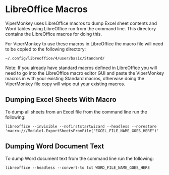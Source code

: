 LibreOffice Macros
==================

ViperMonkey uses LibreOffice macros to dump Excel sheet contents and
Word tables using LibreOffice run from the command line. This
directory contains the LibreOffice macros for doing this.

For ViperMonkey to use these macros in LibreOffice the macro file will
need to be copied to the following directory:

```
~/.config/libreoffice/4/user/basic/Standard/
```

Note: If you already have standard macros defined in LibreOffice you
will need to go into the LibreOffice macro editor GUI and paste the
ViperMonkey macros in with your existing Standard macros, otherwise
doing the ViperMonkey file copy will wipe out your existing macros.

Dumping Excel Sheets With Macro
-------------------------------

To dump all sheets from an Excel file from the command line run the
following:

```
libreoffice --invisible --nofirststartwizard --headless --norestore 'macro:///Module1.ExportSheetsFromFile("EXCEL_FILE_NAME_GOES_HERE")'
```

Dumping Word Document Text
--------------------------

To dump Word document text from the command line run the following:

```
libreoffice --headless --convert-to txt WORD_FILE_NAME_GOES_HERE
```
